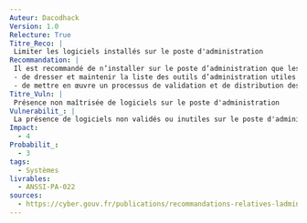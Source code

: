 ```yaml
---
Auteur: Dacodhack
Version: 1.0
Relecture: True
Titre_Reco: |
 Limiter les logiciels installés sur le poste d'administration
Recommandation: |
 Il est recommandé de n’installer sur le poste d’administration que les logiciels et les outils utiles aux actions d’administration. Pour ce faire, il est nécessaire:
 - de dresser et maintenir la liste des outils d’administration utiles ;
 - de mettre en œuvre un processus de validation et de distribution des outils d’administration suivant des critères techniques et organisationnels.
Titre_Vuln: |
 Présence non maîtrisée de logiciels sur le poste d'administration
Vulnerabilit_: |
 La présence de logiciels non validés ou inutiles sur le poste d'administration augmente la surface d'attaque. Ces outils pourraient contenir des vulnérabilités ou être utilisés comme vecteurs d'attaque par des acteurs malveillants, compromettant la sécurité du SI.
Impact: 
  - 4
Probabilit_:
  - 3
tags:
  - Systèmes
livrables:
  - ANSSI-PA-022
sources:
  - https://cyber.gouv.fr/publications/recommandations-relatives-ladministration-securisee-des-si
---
```

